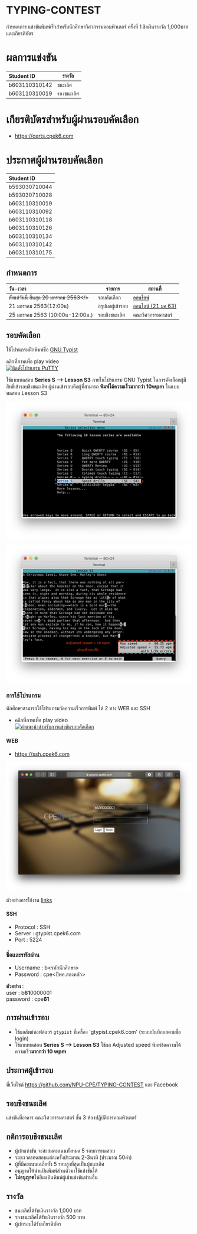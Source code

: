 # TYPING-CONTEST
กำหนดการ แข่งขันพิมพ์เร็วสำหรับนักศึกษาวิศวกรรมคอมพิวเตอร์ ครั้งที่ 1 ชิงเงินรางวัล 1,000บาท และเกียรติบัตร
# ผลการแข่งขัน 
| Student ID | รางวัล |
|:----------|--------|
|b603110310142| ชนะเลิศ|
|b603110310019| รองชนะเลิศ|

# เกียรติบัตรสำหรับผู้ผ่านรอบคัดเลือก

* https://certs.cpek6.com

# ประกาศผู้ผ่านรอบคัดเลือก
| Student ID |
|:----------|
|b593030710044|
|b593030710028|
|b603110310019|
|b603110310092|
|b603110310118|
|b603110310126|
|b603110310134|
|b603110310142|
|b603110310175|

## กำหนดการ

| วัน-เวลา | รายการ | สถานที่  |
|:-----|------|-------------|
| <s>ตั้งแต่วันนี้ สิ้นสุด 20 มกราคม 2563</> |รอบคัดเลือก | <s>[ออนไลน์](https://ssh.cpek6.com)</s> | 
| 21 มกราคม 2563(12:00น) | สรุปผลผู้เข้ารอบ | [ออนไลน์ (21 มค 63)](https://github.com/NPU-CPE/TYPING-CONTEST) |
| 25 มกราคม 2563 (10:00น-12:00น.) | รอบชิงชนะเลิศ | คณะวิศวกรรมศาสตร์ |

## รอบคัดเลือก
ใช้โปรแกรมฝึกพิมพ์ชื่อ [GNU Typist](https://www.gnu.org/software/gtypist/) 

คลิกที่ภาพเพื่อ play video <br>
[![ติดตั้งโปรแกรม PuTTY](https://img.youtube.com/vi/QtLcEWebV9Y/0.jpg)](https://youtu.be/QtLcEWebV9Y "ติดตั้งโปรแกรม PuTTY")

ใช้แบบทดสอบ **Series S --> Lesson S3** ภายในโปรแกรม GNU Typist ในการคัดเลือกผู้มีสิทธิ์เข้ารอบชิงชนะเลิศ ผู้ผ่านเข้ารอบคือผู้ที่สามารถ **พิมพ์ได้ความเร็วมากกว่า 10wpm** ในแบบทดสอบ Lesson S3

![Lesson S3](https://raw.githubusercontent.com/NPU-CPE/TYPING-CONTEST/master/images/l1.png)

![Lesson S3](https://raw.githubusercontent.com/NPU-CPE/TYPING-CONTEST/master/images/l2.png)

### การใช้โปรแกรม
นักศึกษาสามารถใช้โปรแกรมวัดความเร็วการพิมพ์ ได้ 2 ทาง WEB และ SSH 

* คลิกที่ภาพเพื่อ play video <br>
[![คำแนะนำสำหรับการแข่งขันรอบคัดเลือก](https://img.youtube.com/vi/z8En1CwFc8k/0.jpg)](https://youtu.be/z8En1CwFc8k "ติดตั้งโปรแกรม PuTTY")

#### WEB
* https://ssh.cpek6.com
 
<center><img src=https://raw.githubusercontent.com/NPU-CPE/TYPING-CONTEST/master/images/gtypist-1.png width=720px></center>

ตัวอย่างการใช้งาน [links](web-gtypist.md)

#### SSH 
* Protocol : SSH
* Server : gtypist.cpek6.com
* Port : 5224

### ชื่อและรหัสผ่าน
* Username : b<รหัสนักศึกษา>
* Password : cpe<ปีพศ.สองหลัก>

**ตัวอย่าง** : <br>
user : b**61**0000001  <br>
password : cpe**61**

##  การผ่านเข้ารอบ
- ใช้ผลลัพธ์ซอฟต์แวร์ `gtypist` ที่เครื่อง 'gtypist.cpek6.com' (ระบบบันทึกผลตามชื่อ login) 
- ใช้แบบทดสอบ **Series S --> Lesson S3** ใช้ผล Adjusted speed พิมพ์ข้อความได้ความเร็ว**มากกว่า 10 wpm**

## ประกาศผู้เข้ารอบ
ที่เว็บไซต์ https://github.com/NPU-CPE/TYPING-CONTEST และ Facebook

##  รอบชิงชนะเลิศ

แข่งขันที่อาคาร คณะวิศวกรรมศาสตร์ ชั้น 3 ห้องปฏิบัติการคอมพิวเตอร์

## กติการอบชิงชนะเลิศ

* ผู้เข้าแข่งขัน จะสะสมคะแนนทั้งหมด 5 รอบการทดสอบ 
* ระยะเวลาทดสอบแต่ละครั้งประมาณ 2-3นาที (ประมาณ 50คำ)
* ผู้ที่มีคะแนนเฉลี่ยทั้ง 5 รอบสูงที่สุดเป็นผู้ชนะเลิศ 
* อนุญาตให้นำแป้นพิมพ์ส่วนตัวมาใช้แข่งขันได้
* **ไม่อนุญาต**ให้ยืมแป้นพิมพ์ผู้เข้าแข่งขันท่านอื่น

## รางวัล
* ชนะเลิศได้รับเงินรางวัล 1,000 บาท 
* รองชนะเลิศได้รับเงินรางวัล 500 บาท
* ผู้เข้ารอบได้รับเกียรติบัตร
